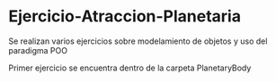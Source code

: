 # Ejercicio-Atraccion-Planetaria
Se realizan varios ejercicios sobre modelamiento de objetos y uso del paradigma POO

Primer ejercicio se encuentra dentro de la carpeta PlanetaryBody
